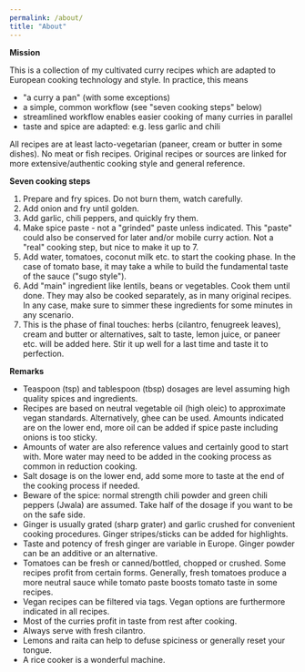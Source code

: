 ```yaml
---
permalink: /about/
title: "About"
---
```


**Mission**

This is a collection of my cultivated curry recipes which are adapted to European cooking technology and style. In practice, this means
- "a curry a pan" (with some exceptions)
- a simple, common workflow (see "seven cooking steps" below)
- streamlined workflow enables easier cooking of many curries in parallel
- taste and spice are adapted: e.g. less garlic and chili

All recipes are at least lacto-vegetarian (paneer, cream or butter in some dishes). No meat or fish recipes. Original recipes or sources are linked for more extensive/authentic cooking style and general reference.


**Seven cooking steps**

1. Prepare and fry spices. Do not burn them, watch carefully.
2. Add onion and fry until golden.
3. Add garlic, chili peppers, and quickly fry them.
4. Make spice paste - not a "grinded" paste unless indicated. This "paste" could also be conserved for later and/or mobile curry action. Not a "real" cooking step, but nice to make it up to 7.
5. Add water, tomatoes, coconut milk etc. to start the cooking phase. In the case of tomato base, it may take a while to build the fundamental taste of the sauce ("sugo style").
6. Add "main" ingredient like lentils, beans or vegetables. Cook them until done. They may also be cooked separately, as in many original recipes. In any case, make sure to simmer these ingredients for some minutes in any scenario.
7. This is the phase of final touches: herbs (cilantro, fenugreek leaves), cream and butter or alternatives, salt to taste, lemon juice, or paneer etc. will be added here. Stir it up well for a last time and taste it to perfection.

**Remarks**

- Teaspoon (tsp) and tablespoon (tbsp) dosages are level assuming high quality spices and ingredients. 
- Recipes are based on neutral vegetable oil (high oleic) to approximate vegan standards. Alternatively, ghee can be used. Amounts indicated are on the lower end, more oil can be added if spice paste including onions is too sticky. 
- Amounts of water are also reference values and certainly good to start with. More water may need to be added in the cooking process as common in reduction cooking.
- Salt dosage is on the lower end, add some more to taste at the end of the cooking process if needed.
- Beware of the spice: normal strength chili powder and green chili peppers (Jwala) are assumed. Take half of the dosage if you want to be on the safe side.
- Ginger is usually grated (sharp grater) and garlic crushed for convenient cooking procedures. Ginger stripes/sticks can be added for highlights.
- Taste and potency of fresh ginger are variable in Europe. Ginger powder can be an additive or an alternative.
- Tomatoes can be fresh or canned/bottled, chopped or crushed. Some recipes profit from certain forms. Generally, fresh tomatoes produce a more neutral sauce while tomato paste boosts tomato taste in some recipes.
- Vegan recipes can be filtered via tags. Vegan options are furthermore indicated in all recipes. 
- Most of the curries profit in taste from rest after cooking.
- Always serve with fresh cilantro. 
- Lemons and raita can help to defuse spiciness or generally reset your tongue.
- A rice cooker is a wonderful machine.